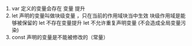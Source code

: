 1. var 定义的变量会存在 变量 提升
2. let 声明的变量叫做块级变量 ，只在当前的作用域块当中生效
       块级作用域是能够被保留的
    let 不存在变量提升
    let 不允许重复声明变量
    (不会造成全局变量污染)
3.  const 声明的变量是不能被修改的（常量）